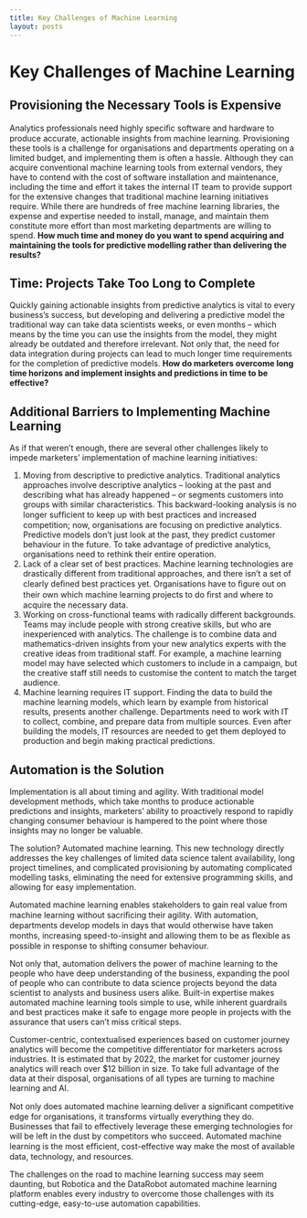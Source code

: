 ```yaml
---
title: Key Challenges of Machine Learning
layout: posts
---
```


# Key Challenges of Machine Learning


## Provisioning the Necessary Tools is Expensive
Analytics professionals need highly speciﬁc software and hardware to produce accurate, actionable insights from machine learning. Provisioning these tools is a challenge for organisations and departments operating on a limited budget, and implementing them is often a hassle. Although they can acquire conventional machine learning tools from external vendors, they have to contend with the cost of software installation and maintenance, including the time and effort it takes the internal IT team to provide support for the extensive changes that traditional machine learning initiatives require. While there are hundreds of free machine learning libraries, the expense and expertise needed to install, manage, and maintain them constitute more effort than most marketing departments are willing to spend.
**How much time and money do you want to spend acquiring and maintaining the tools for predictive modelling rather than delivering the results?**

## Time: Projects Take Too Long to Complete
Quickly gaining actionable insights from predictive analytics is vital to every business’s success, but developing and delivering a predictive model the traditional way can take data scientists weeks, or even months – which means by the time you can use the insights from the model, they might already be outdated and therefore irrelevant. Not only that, the need for data integration during projects can lead to much longer time requirements for the completion of predictive models.
**How do marketers overcome long time horizons and implement insights and predictions in time to be effective?**

## Additional Barriers to Implementing Machine Learning 
As if that weren’t enough, there are several other challenges likely to impede marketers’ implementation of machine learning initiatives: 
1. Moving from descriptive to predictive analytics.
Traditional analytics approaches involve descriptive analytics – looking at the past and describing what has already happened – or segments customers into groups with similar characteristics. This backward-looking analysis is no longer sufﬁcient to keep up with best practices and increased competition; now, organisations are focusing on predictive analytics. Predictive models don’t just look at the past, they predict customer behaviour in the future. To take advantage of predictive analytics, organisations need to rethink their entire operation.
2. Lack of a clear set of best practices.
Machine learning technologies are drastically different from traditional approaches, and there isn’t a set of clearly deﬁned best practices yet. Organisations have to ﬁgure out on their own which machine learning projects to do ﬁrst and where to acquire the necessary data.
3. Working on cross-functional teams with radically different backgrounds.
Teams may include people with strong creative skills, but who are inexperienced with analytics. The challenge is to combine data and mathematics-driven insights from your new analytics experts with the creative ideas from traditional staff. For example, a machine learning model may have selected which customers to include in a campaign, but the creative staff still needs to customise the content to match the target audience. 
4. Machine learning requires IT support.
Finding the data to build the machine learning models, which learn by example from historical results, presents another challenge. Departments need to work with IT to collect, combine, and prepare data from multiple sources. Even after building the models, IT resources are needed to get them deployed to production and begin making practical predictions. 

## Automation is the Solution
Implementation is all about timing and agility. With traditional model development methods, which take months to produce actionable predictions and insights, marketers’ ability to proactively respond to rapidly changing consumer behaviour is hampered to the point where those insights may no longer be valuable.

The solution? Automated machine learning. This new technology directly addresses the key challenges of limited data science talent availability, long project timelines, and complicated provisioning by automating complicated modelling tasks, eliminating the need for extensive programming skills, and allowing for easy implementation.

Automated machine learning enables stakeholders to gain real value from machine learning without sacriﬁcing their agility. With automation, departments develop models in days that would otherwise have taken months, increasing speed-to-insight and allowing them to be as ﬂexible as possible in response to shifting consumer behaviour.

Not only that, automation delivers the power of machine learning to the people who have deep understanding of the business, expanding the pool of people who can contribute to data science projects beyond the data scientist to analysts and business users alike. Built-in expertise makes automated machine learning tools simple to use, while inherent guardrails and best practices make it safe to engage more people in projects with the assurance that users can’t miss critical steps.

Customer-centric, contextualised experiences based on customer journey analytics will become the competitive differentiator for marketers across industries. It is estimated that by 2022, the market for customer journey analytics will reach over $12 billion in size. To take full advantage of the data at their disposal, organisations of all types are turning to machine learning and AI.

Not only does automated machine learning deliver a signiﬁcant competitive edge for organisations, it transforms virtually everything they do. Businesses that fail to effectively leverage these emerging technologies for will be left in the dust by competitors who succeed. Automated machine learning is the most efﬁcient, cost-effective way make the most of available data, technology, and resources. 

The challenges on the road to machine learning success may seem daunting, but Robotica and the DataRobot automated machine learning platform enables every industry to overcome those challenges with its cutting-edge, easy-to-use automation capabilities. 
